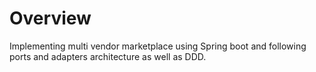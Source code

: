 # Overview

Implementing multi vendor marketplace using Spring boot and following ports and adapters architecture as well as DDD.
